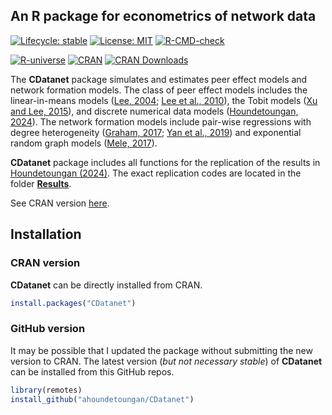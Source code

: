 ## An R package for econometrics of network data

<!-- badges: start -->
  [![Lifecycle: stable](https://img.shields.io/badge/Lifecycle-Stable-blue.svg)](https://lifecycle.r-lib.org/articles/stages.html#stable)
  [![License: MIT](https://img.shields.io/badge/License-MIT-yellow.svg)](https://opensource.org/licenses/MIT)
  [![R-CMD-check](https://github.com/ahoundetoungan/CDatanet/actions/workflows/R-CMD-check.yml/badge.svg)](https://github.com/ahoundetoungan/CDatanet/actions/workflows/R-CMD-check.yml)

  [![R-universe](https://ahoundetoungan.r-universe.dev/badges/CDatanet)](https://ahoundetoungan.r-universe.dev/CDatanet)
  [![CRAN](https://www.r-pkg.org/badges/version/CDatanet)](https://CRAN.R-project.org/package=CDatanet)
  [![CRAN Downloads](https://img.shields.io/endpoint?url=https://ahoundetoungan.github.io/cranlogs/badges/CDatanet.json)](https://cran.r-project.org/package=CDatanet)
<!-- badges: end -->

The **CDatanet** package simulates and estimates peer effect models and network formation models. The class of peer effect models includes the linear-in-means models ([Lee, 2004](https://doi.org/10.1111/j.1468-0262.2004.00558.x); [Lee et al., 2010](https://doi.org/10.1111/j.1368-423X.2010.00310.x)),  the Tobit models ([Xu and Lee, 2015](https://doi.org/10.1016/j.jeconom.2015.05.004)), and discrete numerical data models ([Houndetoungan, 2024](https://doi.org/10.2139/ssrn.3721250)).  The network formation models include pair-wise regressions with degree heterogeneity ([Graham, 2017](https://doi.org/10.3982/ECTA12679); [Yan et al., 2019](https://doi.org/10.1080/01621459.2018.1448829)) and exponential random graph models ([Mele, 2017](https://doi.org/10.3982/ECTA10400)).

**CDatanet** package includes all functions for the replication of the results in [Houndetoungan (2024)](https://doi.org/10.2139/ssrn.3721250). The exact replication codes are located in the folder [**Results**](https://github.com/ahoundetoungan/CDatanet/tree/master/Results).

See CRAN version [here](https://CRAN.R-project.org/package=CDatanet).

## Installation
### CRAN version
**CDatanet** can be directly installed from CRAN.
```R
install.packages("CDatanet")
```

### GitHub version
It may be possible that I updated the package without submitting the new version to CRAN. The latest version (*but not necessary stable*) of **CDatanet** can be installed from this GitHub repos.
```R
library(remotes)
install_github("ahoundetoungan/CDatanet")
```
